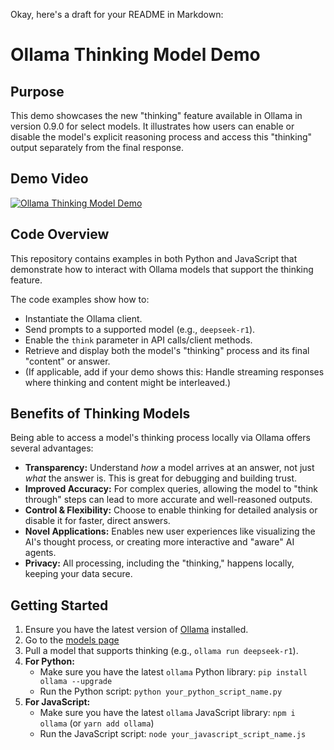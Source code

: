 Okay, here's a draft for your README in Markdown:

# Ollama Thinking Model Demo

## Purpose

This demo showcases the new "thinking" feature available in Ollama in version 0.9.0 for select models. It illustrates how users can enable or disable the model's explicit reasoning process and access this "thinking" output separately from the final response.

## Demo Video

[![Ollama Thinking Model Demo](https://img.youtube.com/vi/Wh9N6BKy39Q/0.jpg)](https://youtu.be/Wh9N6BKy39Q)

## Code Overview

This repository contains examples in both Python and JavaScript that demonstrate how to interact with Ollama models that support the thinking feature.

The code examples show how to:
*   Instantiate the Ollama client.
*   Send prompts to a supported model (e.g., `deepseek-r1`).
*   Enable the `think` parameter in API calls/client methods.
*   Retrieve and display both the model's "thinking" process and its final "content" or answer.
*   (If applicable, add if your demo shows this: Handle streaming responses where thinking and content might be interleaved.)

## Benefits of Thinking Models

Being able to access a model's thinking process locally via Ollama offers several advantages:

*   **Transparency:** Understand *how* a model arrives at an answer, not just *what* the answer is. This is great for debugging and building trust.
*   **Improved Accuracy:** For complex queries, allowing the model to "think through" steps can lead to more accurate and well-reasoned outputs.
*   **Control & Flexibility:** Choose to enable thinking for detailed analysis or disable it for faster, direct answers.
*   **Novel Applications:** Enables new user experiences like visualizing the AI's thought process, or creating more interactive and "aware" AI agents.
*   **Privacy:** All processing, including the "thinking," happens locally, keeping your data secure.

## Getting Started

1.  Ensure you have the latest version of [Ollama](https://ollama.com/) installed.
2. Go to the [models page](https://ollama.com/search?c=thinking)
3.  Pull a model that supports thinking (e.g., `ollama run deepseek-r1`).
4.  **For Python:**
    *   Make sure you have the latest `ollama` Python library: `pip install ollama --upgrade`
    *   Run the Python script: `python your_python_script_name.py`
4.  **For JavaScript:**
    *   Make sure you have the latest `ollama` JavaScript library: `npm i ollama` (or `yarn add ollama`)
    *   Run the JavaScript script: `node your_javascript_script_name.js`
